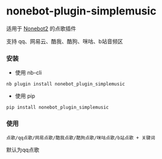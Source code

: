 # nonebot-plugin-simplemusic

适用于 [Nonebot2](https://github.com/nonebot/nonebot2) 的点歌插件

支持 qq、网易云、酷我、酷狗、咪咕、b站音频区


### 安装

- 使用 nb-cli

```
nb plugin install nonebot_plugin_simplemusic
```

- 使用 pip

```
pip install nonebot_plugin_simplemusic
```


### 使用

```
点歌/qq点歌/网易点歌/酷我点歌/酷狗点歌/咪咕点歌/b站点歌 + 关键词
```
默认为qq点歌
